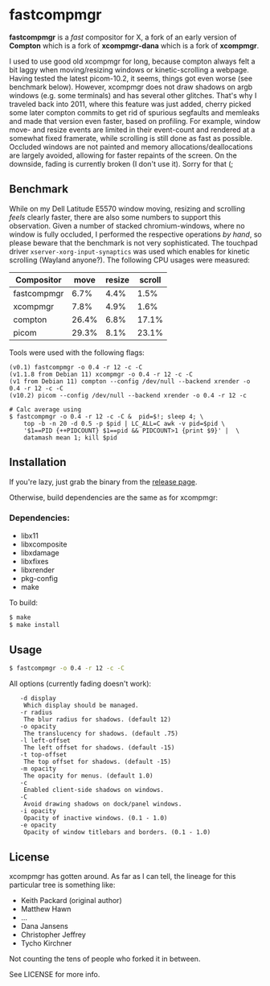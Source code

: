 # fastcompmgr

__fastcompmgr__ is a _fast_ compositor for X, a fork of an early version
of __Compton__ which is a fork of __xcompmgr-dana__ which is a fork
of __xcompmgr__.

I used to use good old xcompmgr for long, because compton always
felt a bit laggy when moving/resizing windows or kinetic-scrolling
a webpage. Having tested the latest picom-10.2, it seems, things got even
worse (see benchmark below). However, xcompmgr does not draw shadows
on argb windows (e.g. some terminals) and
has several other glitches. That's why I traveled back into 2011, where
this feature was just added, cherry picked some later compton commits
to get rid of spurious segfaults and memleaks and made that version even
faster, based on profiling.
For example, window move- and resize events are limited in their
event-count and rendered at a somewhat fixed framerate, while
scrolling is still done as fast as possible. Occluded windows are not
painted and memory allocations/deallocations are largely avoided,
allowing for faster repaints of the screen.
On the downside, fading is currently broken (I don't use it). Sorry
for that (;

## Benchmark
While on my Dell Latitude E5570 window moving, resizing and scrolling
*feels* clearly faster, there are also some numbers to support this
observation. Given a number of stacked chromium-windows, where no window
is fully occluded, I performed the respective operations *by hand*,
so please beware that the benchmark is not very sophisticated. The touchpad
driver `xserver-xorg-input-synaptics` was used which enables for kinetic
scrolling (Wayland anyone?). The following CPU usages were measured:

| Compositor    | move  | resize  | scroll |
| ------------- | ----- | ------- | ------ |
| fastcompmgr   | 6.7%  | 4.4%    | 1.5%   |
| xcompmgr      | 7.8%  | 4.9%    | 1.6%   |
| compton       | 26.4% | 6.8%    | 17.1%  |
| picom         | 29.3% | 8.1%    | 23.1%  |


Tools were used with the following flags:
~~~
(v0.1) fastcompmgr -o 0.4 -r 12 -c -C
(v1.1.8 from Debian 11) xcompmgr -o 0.4 -r 12 -c -C
(v1 from Debian 11) compton --config /dev/null --backend xrender -o 0.4 -r 12 -c -C
(v10.2) picom --config /dev/null --backend xrender -o 0.4 -r 12 -c

# Calc average using
$ fastcompmgr -o 0.4 -r 12 -c -C &  pid=$!; sleep 4; \
    top -b -n 20 -d 0.5 -p $pid | LC_ALL=C awk -v pid=$pid \
    '$1==PID {++PIDCOUNT} $1==pid && PIDCOUNT>1 {print $9}' |  \
    datamash mean 1; kill $pid
~~~



## Installation
If you're lazy, just grab the binary from the [release page](https://github.com/tycho-kirchner/fastcompmgr/releases).

Otherwise, build dependencies are the same as for xcompmgr:

### Dependencies:

* libx11
* libxcomposite
* libxdamage
* libxfixes
* libxrender
* pkg-config
* make

To build:

~~~ bash
$ make
$ make install
~~~

## Usage

~~~ bash
$ fastcompmgr -o 0.4 -r 12 -c -C
~~~
All options (currently fading doesn't work):
~~~
   -d display
    Which display should be managed.
   -r radius
    The blur radius for shadows. (default 12)
   -o opacity
    The translucency for shadows. (default .75)
   -l left-offset
    The left offset for shadows. (default -15)
   -t top-offset
    The top offset for shadows. (default -15)
   -m opacity
    The opacity for menus. (default 1.0)
   -c
    Enabled client-side shadows on windows.
   -C
    Avoid drawing shadows on dock/panel windows.
   -i opacity
    Opacity of inactive windows. (0.1 - 1.0)
   -e opacity
    Opacity of window titlebars and borders. (0.1 - 1.0)
~~~


## License

xcompmgr has gotten around. As far as I can tell, the lineage for this
particular tree is something like:

* Keith Packard (original author)
* Matthew Hawn
* ...
* Dana Jansens
* Christopher Jeffrey
* Tycho Kirchner

Not counting the tens of people who forked it in between.

See LICENSE for more info.
